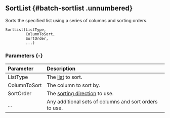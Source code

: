 ## SortList {#batch-sortlist .unnumbered}

Sorts the specified list using a series of columns and sorting orders.

```{sql}
SortList(ListType,
         ColumnToSort,
         SortOrder,
         ...) 
```

### Parameters {-}

Parameter | Description
| :-- | :-- |
ListType | The [list](#listtype) to sort.
ColumnToSort | The column to sort by.
SortOrder | The [sorting direction](#sortorder) to use.
... | Any additional sets of columns and sort orders to use.